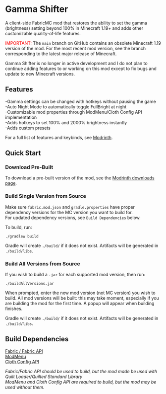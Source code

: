 # Gamma Shifter
A client-side FabricMC mod that restores the ability to set the gamma (brightness) setting beyond 100% in Minecraft 
1.19+ and adds other customizable quality-of-life features.

<span style="color: red;">IMPORTANT: </span>
The `main` branch on GitHub contains an obsolete Minecraft 1.19 version of the mod. For the most recent mod version,
see the branch corresponding to the latest major release of Minecraft.

Gamma Shifter is no longer in active development and I do not plan to continue adding features to or working on this mod
except to fix bugs and update to new Minecraft versions.

## Features
-Gamma settings can be changed with hotkeys without pausing the game<br>
-Auto Night Mode to automatically toggle FullBright at night <br>
-Customizable mod properties through ModMenu/Cloth Config API implementation <br>
-Adds hotkeys to set 100% and 2000% brightness instantly <br>
-Adds custom presets <br>

For a full list of features and keybinds, see [Modrinth](https://www.mondrinth.com/mod/gamma_shifter).

## Quick Start
### Download Pre-Built
To download a pre-built version of the mod, see the [Modrinth downloads page](https://www.modrinth.com/mod/gamma_shifter/versions).

### Build Single Version from Source
Make sure `fabric.mod.json` and `gradle.properties` have proper dependency versions for the MC version you want to build for. <br>
For updated dependency versions, see `Build Dependencies` below.
<br>

To build, run: <br>
    
    ./gradlew build

Gradle will create `./build/` if it does not exist. Artifacts will be generated in `./build/libs`. 

### Build All Versions from Source
If you wish to build a `.jar` for each supported mod version, then run: <br>

    ./buildAllVersions.jar

When prompted, enter the new mod version (not MC version) you wish to build. All mod versions will be built: this may
take moment, especially if you are building the mod for the first time. A popup will appear when building finishes.

Gradle will create `./build/` if it does not exist. Artifacts will be generated in `./build/libs`. 

## Build Dependencies
[Fabric / Fabric API](https://fabricmc.net/develop) <br>
[ModMenu](https://modrinth.com/mod/modmenu/versions) <br>
[Cloth Config API](https://modrinth.com/mod/cloth-config/versions) <br>

*Fabric/Fabric API should be used to build, but the mod made be used with Quilt Loader/Quilted Standard Library* <br>
*ModMenu and Cloth Config API are required to build, but the mod may be used without them.*